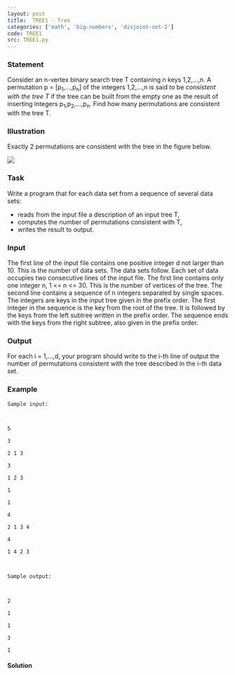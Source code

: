 ```yaml
---
layout: post
title:  TREE1 - Tree
categories: ['math', 'big-numbers', 'disjoint-set-2']
code: TREE1
src: TREE1.py
---
```


### **Statement**

Consider an n-vertex binary search tree T containing n keys 1,2,...,n. A
permutation p = [p<sub>1</sub>,...,p<sub>n</sub>] of the integers
1,2,...,n is said to be _consistent with the tree T_ if the tree can be built
from the empty one as the result of inserting integers
p<sub>1</sub>,p<sub>2</sub>,...,p<sub>n</sub>. Find how many
permutations are consistent with the tree T.

### Illustration

Exactly 2 permutations are consistent with the tree in the figure below.

![](/content/adrian:TREE1.png)

### Task

Write a program that for each data set from a sequence of several data sets:

  * reads from the input file a description of an input tree T, 
  * computes the number of permutations consistent with T, 
  * writes the result to output.

### Input

The first line of the input file contains one positive integer d not larger
than 10. This is the number of data sets. The data sets follow. Each set of
data occupies two consecutive lines of the input file. The first line contains
only one integer n, 1  <= n <= 30. This is the number of vertices of the tree.
The second line contains a sequence of n integers separated by single spaces.
The integers are keys in the input tree given in the prefix order. The first
integer in the sequence is the key from the root of the tree. It is followed
by the keys from the left subtree written in the prefix order. The sequence
ends with the keys from the right subtree, also given in the prefix order.

### Output

For each i = 1,...,d, your program should write to the i-th line of output the
number of permutations consistent with the tree described in the i-th data
set.

### Example

    
    
    Sample input:
    
    5 
    3 
    2 1 3 
    3 
    1 2 3 
    1 
    1 
    4 
    2 1 3 4 
    4 
    1 4 2 3 
    
    Sample output:
    
    2 
    1 
    1 
    3 
    1 
    



#### **Solution**



